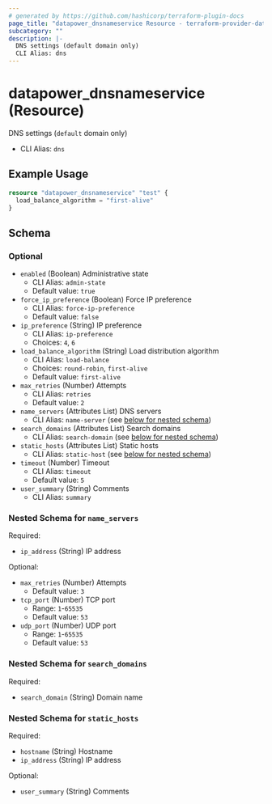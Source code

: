 ```yaml
---
# generated by https://github.com/hashicorp/terraform-plugin-docs
page_title: "datapower_dnsnameservice Resource - terraform-provider-datapower"
subcategory: ""
description: |-
  DNS settings (default domain only)
  CLI Alias: dns
---
```


# datapower_dnsnameservice (Resource)

DNS settings (`default` domain only)
  - CLI Alias: `dns`

## Example Usage

```terraform
resource "datapower_dnsnameservice" "test" {
  load_balance_algorithm = "first-alive"
}
```

<!-- schema generated by tfplugindocs -->
## Schema

### Optional

- `enabled` (Boolean) Administrative state
  - CLI Alias: `admin-state`
  - Default value: `true`
- `force_ip_preference` (Boolean) Force IP preference
  - CLI Alias: `force-ip-preference`
  - Default value: `false`
- `ip_preference` (String) IP preference
  - CLI Alias: `ip-preference`
  - Choices: `4`, `6`
- `load_balance_algorithm` (String) Load distribution algorithm
  - CLI Alias: `load-balance`
  - Choices: `round-robin`, `first-alive`
  - Default value: `first-alive`
- `max_retries` (Number) Attempts
  - CLI Alias: `retries`
  - Default value: `2`
- `name_servers` (Attributes List) DNS servers
  - CLI Alias: `name-server` (see [below for nested schema](#nestedatt--name_servers))
- `search_domains` (Attributes List) Search domains
  - CLI Alias: `search-domain` (see [below for nested schema](#nestedatt--search_domains))
- `static_hosts` (Attributes List) Static hosts
  - CLI Alias: `static-host` (see [below for nested schema](#nestedatt--static_hosts))
- `timeout` (Number) Timeout
  - CLI Alias: `timeout`
  - Default value: `5`
- `user_summary` (String) Comments
  - CLI Alias: `summary`

<a id="nestedatt--name_servers"></a>
### Nested Schema for `name_servers`

Required:

- `ip_address` (String) IP address

Optional:

- `max_retries` (Number) Attempts
  - Default value: `3`
- `tcp_port` (Number) TCP port
  - Range: `1`-`65535`
  - Default value: `53`
- `udp_port` (Number) UDP port
  - Range: `1`-`65535`
  - Default value: `53`


<a id="nestedatt--search_domains"></a>
### Nested Schema for `search_domains`

Required:

- `search_domain` (String) Domain name


<a id="nestedatt--static_hosts"></a>
### Nested Schema for `static_hosts`

Required:

- `hostname` (String) Hostname
- `ip_address` (String) IP address

Optional:

- `user_summary` (String) Comments
